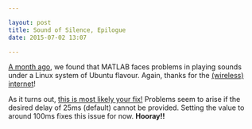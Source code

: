 ```yaml
---

layout: post
title: Sound of Silence, Epilogue
date: 2015-07-02 13:07

---
```


[A month ago](http://audiophobes.net/2015/06/08/MATLAB-Sound-Jazz/), we found that MATLAB faces problems in playing sounds under a Linux system of Ubuntu flavour. Again, thanks for the [(wireless) internet](https://www.youtube.com/watch?v=iDbyYGrswtg)!

As it turns out, [this is most likely your fix!](http://www.mathworks.com/matlabcentral/answers/225677-alsa-lib-pcm-error#answer_184598) Problems seem to arise if the desired delay of 25ms (default) cannot be provided. Setting the value to around 100ms fixes this issue for now. **Hooray!!**
